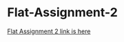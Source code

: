 # Flat-Assignment-2
[Flat Assignment 2 link is here](https://drive.google.com/file/d/1J70UEZ7B5G1PkTUplOiJ8EU3NjM9j2-C/view?usp=sharing)
